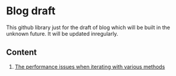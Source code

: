 # Blog draft
This github library just for the draft of blog which will be built in the unknown future. It will be updated inregularly. 

## Content
1. [The performance issues when iterating with various methods](IteratePerformance/IteratePerformance.md)
